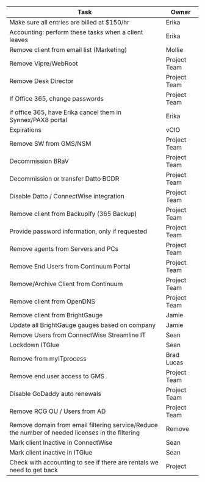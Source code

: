 | Task                                                                                             | Owner        |
| ------------------------------------------------------------------------------------------------ | ------------ |
| Make sure all entries are billed at $150/hr                                                      | Erika        |
| Accounting: perform these tasks when a client leaves                                             | Erika        |
| Remove client from email list (Marketing)                                                        | Mollie       |
| Remove Vipre/WebRoot                                                                             | Project Team |
| Remove Desk Director                                                                             | Project Team |
| If Office 365, change passwords                                                                  | Project Team |
| if office 365, have Erika cancel them in Synnex/PAX8 portal                                      | Erika        |
| Expirations                                                                                      | vCIO         |
| Remove SW from GMS/NSM                                                                           | Project Team |
| Decommission BRaV                                                                                | Project Team |
| Decommission or transfer Datto BCDR                                                              | Project Team |
| Disable Datto / ConnectWise integration                                                          | Project Team |
| Remove client from Backupify (365 Backup)                                                        | Project Team |
| Provide password information, only if requested                                                  | Project Team |
| Remove agents from Servers and PCs                                                               | Project Team |
| Remove End Users from Continuum Portal                                                           | Project Team |
| Remove/Archive Client from Continuum                                                             | Project Team |
| Remove client from OpenDNS                                                                       | Project Team |
| Remove client from BrightGauge                                                                   | Jamie        |
| Update all BrightGauge gauges based on company                                                   | Jamie        |
| Remove Users from ConnectWise Streamline IT                                                      | Sean         |
| Lockdown ITGlue                                                                                  | Sean         |
| Remove from myITprocess                                                                          | Brad Lucas   |
| Remove end user access to GMS                                                                    | Project Team |
| Disable GoDaddy auto renewals                                                                    | Project Team |
| Remove RCG OU / Users from AD                                                                    | Project Team |
| Remove domain from email filtering service/Reduce the number of needed licenses in the filtering | Remove       | 
| Mark client Inactive in ConnectWise                                                              | Sean         |
| Mark client inactive in ITGlue                                                                   | Sean         |
| Check with accounting to see if there are rentals we need to get back                            |   Project            |
